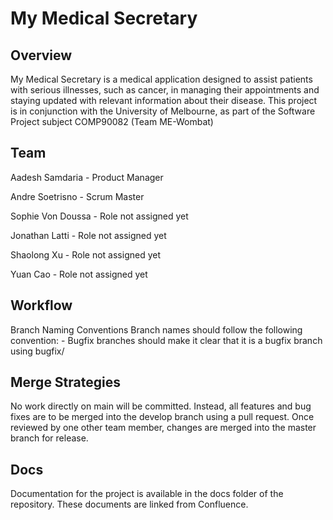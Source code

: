 # My Medical Secretary

## Overview
My Medical Secretary is a medical application designed to assist patients with serious illnesses, such as cancer, in managing their appointments and staying updated with relevant information about their disease. This project is in conjunction with the University of Melbourne, as part of the Software Project subject COMP90082 (Team ME-Wombat)

## Team
Aadesh Samdaria - Product Manager

Andre Soetrisno - Scrum Master

Sophie Von Doussa - Role not assigned yet

Jonathan Latti - Role not assigned yet

Shaolong Xu - Role not assigned yet

Yuan Cao - Role not assigned yet

## Workflow
Branch Naming Conventions
Branch names should follow the following convention:
<jira-ticket>-<feature-description>
Bugfix branches should make it clear that it is a bugfix branch using bugfix/

## Merge Strategies
No work directly on main will be committed. Instead, all features and bug fixes are to be merged into the develop branch using a pull request. Once reviewed by one other team member, changes are merged into the master branch for release.

## Docs
Documentation for the project is available in the docs folder of the repository. These documents are linked from Confluence.